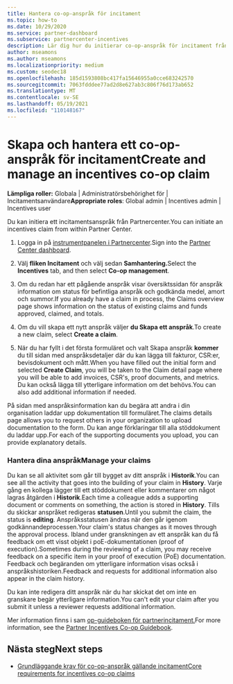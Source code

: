 ```yaml
---
title: Hantera co-op-anspråk för incitament
ms.topic: how-to
ms.date: 10/29/2020
ms.service: partner-dashboard
ms.subservice: partnercenter-incentives
description: Lär dig hur du initierar co-op-anspråk för incitament från Partnercenter. Du kan se all aktivitet som går till bygget av ditt anspråk i Historik.
author: mseamons
ms.author: mseamons
ms.localizationpriority: medium
ms.custom: seodec18
ms.openlocfilehash: 185d1593808bc417fa15646955a0cce683242570
ms.sourcegitcommit: 7063fdddee77ad2d8e627ab3c806f76d173ab652
ms.translationtype: MT
ms.contentlocale: sv-SE
ms.lasthandoff: 05/19/2021
ms.locfileid: "110148167"
---
```

# <a name="create-and-manage-an-incentives-co-op-claim"></a><span data-ttu-id="626b1-104">Skapa och hantera ett co-op-anspråk för incitament</span><span class="sxs-lookup"><span data-stu-id="626b1-104">Create and manage an incentives co-op claim</span></span>

<span data-ttu-id="626b1-105">**Lämpliga roller:** Globala | Administratörsbehörighet för | Incitamentsanvändare</span><span class="sxs-lookup"><span data-stu-id="626b1-105">**Appropriate roles**: Global admin | Incentives admin | Incentives user</span></span>

<span data-ttu-id="626b1-106">Du kan initiera ett incitamentsanspråk från Partnercenter.</span><span class="sxs-lookup"><span data-stu-id="626b1-106">You can initiate an incentives claim from within Partner Center.</span></span>

1. <span data-ttu-id="626b1-107">Logga in på [instrumentpanelen i Partnercenter](https://partner.microsoft.com/dashboard/).</span><span class="sxs-lookup"><span data-stu-id="626b1-107">Sign into the [Partner Center dashboard](https://partner.microsoft.com/dashboard/).</span></span>

2. <span data-ttu-id="626b1-108">Välj **fliken Incitament** och välj sedan **Samhantering.**</span><span class="sxs-lookup"><span data-stu-id="626b1-108">Select the **Incentives** tab, and then select **Co-op management**.</span></span>

3. <span data-ttu-id="626b1-109">Om du redan har ett pågående anspråk visar översiktssidan för anspråk information om status för befintliga anspråk och godkända medel, amort och summor.</span><span class="sxs-lookup"><span data-stu-id="626b1-109">If you already have a claim in process, the Claims overview page shows information on the status of existing claims and funds approved, claimed, and totals.</span></span>

4. <span data-ttu-id="626b1-110">Om du vill skapa ett nytt anspråk väljer **du Skapa ett anspråk**.</span><span class="sxs-lookup"><span data-stu-id="626b1-110">To create a new claim, select **Create a claim**.</span></span>

5. <span data-ttu-id="626b1-111">När du har fyllt i det första formuläret och valt Skapa anspråk **kommer** du till sidan med anspråksdetaljer där du kan lägga till fakturor, CSR:er, bevisdokument och mått.</span><span class="sxs-lookup"><span data-stu-id="626b1-111">When you have filled out the initial form and selected **Create Claim**, you will be taken to the Claim detail page where you will be able to add invoices, CSR's, proof documents, and metrics.</span></span> <span data-ttu-id="626b1-112">Du kan också lägga till ytterligare information om det behövs.</span><span class="sxs-lookup"><span data-stu-id="626b1-112">You can also add additional information if needed.</span></span>

<span data-ttu-id="626b1-113">På sidan med anspråksinformation kan du begära att andra i din organisation laddar upp dokumentation till formuläret.</span><span class="sxs-lookup"><span data-stu-id="626b1-113">The claims details page allows you to request others in your organization to upload documentation to the form.</span></span> <span data-ttu-id="626b1-114">Du kan ange förklaringar till alla stöddokument du laddar upp.</span><span class="sxs-lookup"><span data-stu-id="626b1-114">For each of the supporting documents you upload, you can provide explanatory details.</span></span> 

### <a name="manage-your-claims"></a><span data-ttu-id="626b1-115">Hantera dina anspråk</span><span class="sxs-lookup"><span data-stu-id="626b1-115">Manage your claims</span></span>

<span data-ttu-id="626b1-116">Du kan se all aktivitet som går till bygget av ditt anspråk i **Historik**.</span><span class="sxs-lookup"><span data-stu-id="626b1-116">You can see all the activity that goes into the building of your claim in **History**.</span></span> <span data-ttu-id="626b1-117">Varje gång en kollega lägger till ett stöddokument eller kommentarer om något lagras åtgärden i **Historik**.</span><span class="sxs-lookup"><span data-stu-id="626b1-117">Each time a colleague adds a supporting document or comments on something, the action is stored in **History**.</span></span> <span data-ttu-id="626b1-118">Tills du skickar anspråket redigeras **statusen**.</span><span class="sxs-lookup"><span data-stu-id="626b1-118">Until you submit the claim, the status is **editing**.</span></span> <span data-ttu-id="626b1-119">Anspråksstatusen ändras när den går igenom godkännandeprocessen.</span><span class="sxs-lookup"><span data-stu-id="626b1-119">Your claim's status changes as it moves through the approval process.</span></span> <span data-ttu-id="626b1-120">Ibland under granskningen av ett anspråk kan du få feedback om ett visst objekt i poE-dokumentationen (proof of execution).</span><span class="sxs-lookup"><span data-stu-id="626b1-120">Sometimes during the reviewing of a claim, you may receive feedback on a specific item in your proof of execution (PoE) documentation.</span></span> <span data-ttu-id="626b1-121">Feedback och begäranden om ytterligare information visas också i anspråkshistoriken.</span><span class="sxs-lookup"><span data-stu-id="626b1-121">Feedback and requests for additional information also appear in the claim history.</span></span>

<span data-ttu-id="626b1-122">Du kan inte redigera ditt anspråk när du har skickat det om inte en granskare begär ytterligare information.</span><span class="sxs-lookup"><span data-stu-id="626b1-122">You can't edit your claim after you submit it unless a reviewer requests additional information.</span></span>

<span data-ttu-id="626b1-123">Mer information finns i sam [op-guideboken för partnerincitament.](https://assetsprod.microsoft.com/co-op-guidebook.pdf)</span><span class="sxs-lookup"><span data-stu-id="626b1-123">For more information, see the [Partner Incentives Co-op Guidebook](https://assetsprod.microsoft.com/co-op-guidebook.pdf).</span></span>

## <a name="next-steps"></a><span data-ttu-id="626b1-124">Nästa steg</span><span class="sxs-lookup"><span data-stu-id="626b1-124">Next steps</span></span>

- [<span data-ttu-id="626b1-125">Grundläggande krav för co-op-anspråk gällande incitament</span><span class="sxs-lookup"><span data-stu-id="626b1-125">Core requirements for incentives co-op claims</span></span>](core-requirements.md)